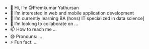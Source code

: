 - 👋 Hi, I’m @Premkumar Yathursan
- 👀 I’m interested in web and mobile application development
- 🌱 I’m currently learning BA (hons) IT specialized in data science]
- 💞️ I’m looking to collaborate on ...
- 📫 How to reach me ...
- 😄 Pronouns: ...
- ⚡ Fun fact: ...

<!---
PremYathursan/PremYathursan is a ✨ special ✨ repository because its `README.md` (this file) appears on your GitHub profile.
You can click the Preview link to take a look at your changes.
--->
